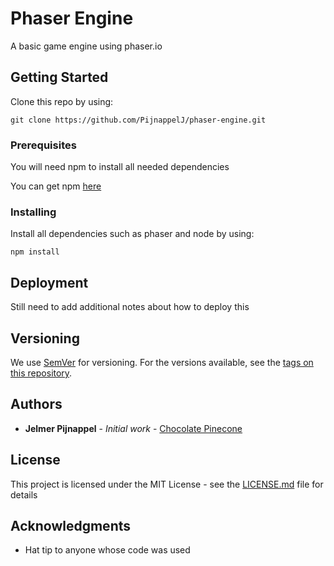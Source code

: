 # Phaser Engine

A basic game engine using phaser.io

## Getting Started

Clone this repo by using:
```
git clone https://github.com/PijnappelJ/phaser-engine.git
```


### Prerequisites

You will need npm to install all needed dependencies

You can get npm [here](https://www.npmjs.com/get-npm)

### Installing

Install all dependencies such as phaser and node by using:
```
npm install
```

## Deployment

Still need to add additional notes about how to deploy this

## Versioning

We use [SemVer](http://semver.org/) for versioning. For the versions available, see the [tags on this repository](https://github.com/PijnappelJ/phaser-engine/tags). 

## Authors

* **Jelmer Pijnappel** - *Initial work* - [Chocolate Pinecone](http://chocolatepinecone.github.io/Website)

## License

This project is licensed under the MIT License - see the [LICENSE.md](LICENSE.md) file for details

## Acknowledgments

* Hat tip to anyone whose code was used